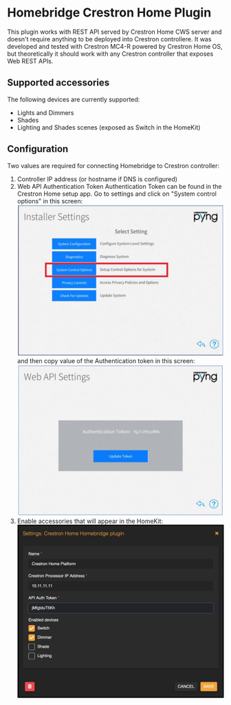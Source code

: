 
# Homebridge Crestron Home Plugin

This plugin works with REST API served by Crestron Home CWS server and doesn't require anything to be deployed into Crestron controllere. It was developed and tested with Crestron MC4-R powered by Crestron Home OS, but theoretically it should work with any Crestron controller that exposes Web REST APIs.

## Supported accessories
The following devices are currently supported:
* Lights and Dimmers
* Shades
* Lighting and Shades scenes (exposed as Switch in the HomeKit)

## Configuration
Two values are required for connecting Homebridge to Crestron controller:
1. Controller IP address (or hostname if DNS is configured)
2. Web API Authentication Token
   Authentication Token can be found in the Crestron Home setup app. Go to settings and click on "System control options" in this screen:
   ![alt text](img/installer-setting.jpg)
   and then copy value of the Authentication token in this screen:
   ![alt text](img/api-token.jpg)
3. Enable accessories that will appear in the HomeKit:
   ![alt text](img/config.jpg)
   

